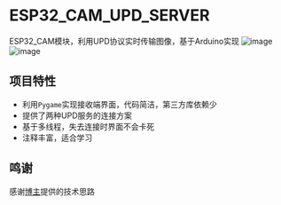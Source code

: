 # ESP32_CAM_UPD_SERVER
ESP32_CAM模块，利用UPD协议实时传输图像，基于Arduino实现
![image](https://user-images.githubusercontent.com/58870893/204181816-304e70e7-cfe9-422c-8e33-445e9ff34c26.png)
![image](https://user-images.githubusercontent.com/58870893/204182336-ff4a00c3-e36b-4a1c-8a24-2d26724507e1.png)

## 项目特性
- 利用`Pygame`实现接收端界面，代码简洁，第三方库依赖少
- 提供了两种UPD服务的连接方案
- 基于多线程，失去连接时界面不会卡死
- 注释丰富，适合学习
## 鸣谢
感谢[博主](https://gitlab.ifengyu.com/tianshuaikang/espcam2pc)提供的技术思路
